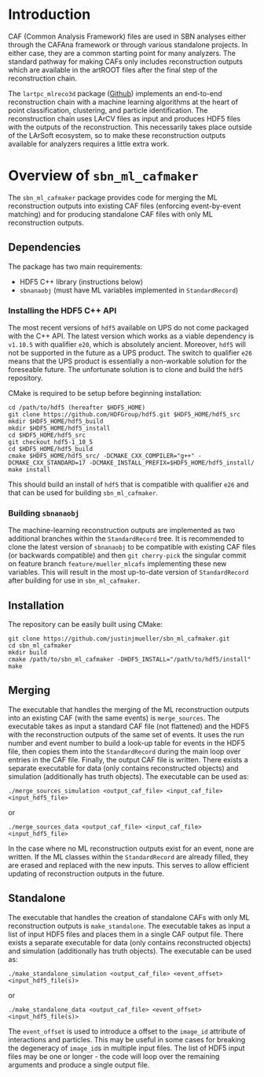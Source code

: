 # Introduction
CAF (Common Analysis Framework) files are used in SBN analyses either through the CAFAna framework or through various standalone projects. In either case, they are a common starting point for many analyzers. The standard pathway for making CAFs only includes reconstruction outputs which are available in the artROOT files after the final step of the reconstruction chain.

The `lartpc_mlreco3d` package ([Github](https://github.com/DeepLearnPhysics/lartpc_mlreco3d)) implements an end-to-end reconstruction chain with a machine learning algorithms at the heart of point classification, clustering, and particle identification. The reconstruction chain uses LArCV files as input and produces HDF5 files with the outputs of the reconstruction. This necessarily takes place outside of the LArSoft ecosystem, so to make these reconstruction outputs available for analyzers requires a little extra work.

# Overview of `sbn_ml_cafmaker`
The `sbn_ml_cafmaker` package provides code for merging the ML reconstruction outputs into existing CAF files (enforcing event-by-event matching) and for producing standalone CAF files with only ML reconstruction outputs. 

## Dependencies
The package has two main requirements:
* HDF5 C++ library (instructions below)
* `sbnanaobj` (must have ML variables implemented in `StandardRecord`)

### Installing the HDF5 C++ API
The most recent versions of `hdf5` available on UPS do not come packaged with the C++ API. The latest version which works as a viable dependency is `v1.10.5` with qualifier `e20`, which is absolutely ancient. Moreover, `hdf5` will not be supported in the future as a UPS product. The switch to qualifier `e26` means that the UPS product is essentially a non-workable solution for the foreseable future. The unfortunate solution is to clone and build the `hdf5` repository. 

CMake is required to be setup before beginning installation:

    cd /path/to/hdf5 (hereafter $HDF5_HOME)
    git clone https://github.com/HDFGroup/hdf5.git $HDF5_HOME/hdf5_src
    mkdir $HDF5_HOME/hdf5_build
    mkdir $HDF5_HOME/hdf5_install
    cd $HDF5_HOME/hdf5_src
    git checkout hdf5-1_10_5
    cd $HDF5_HOME/hdf5_build
    cmake $HDF5_HOME/hdf5_src/ -DCMAKE_CXX_COMPILER="g++" -DCMAKE_CXX_STANDARD=17 -DCMAKE_INSTALL_PREFIX=$HDF5_HOME/hdf5_install/
    make install

This should build an install of `hdf5` that is compatible with qualifier `e26` and that can be used for building `sbn_ml_cafmaker`.

### Building `sbnanaobj`
The machine-learning reconstruction outputs are implemented as two additional branches within the `StandardRecord` tree. It is recommended to clone the latest version of `sbnanaobj` to be compatible with existing CAF files (or backwards compatible) and then `git cherry-pick` the singular commit on feature branch `feature/mueller_mlcafs` implementing these new variables. This will result in the most up-to-date version of `StandardRecord` after building for use in `sbn_ml_cafmaker`.

## Installation
The repository can be easily built using CMake:

    git clone https://github.com/justinjmueller/sbn_ml_cafmaker.git
    cd sbn_ml_cafmaker
    mkdir build
    cmake /path/to/sbn_ml_cafmaker -DHDF5_INSTALL="/path/to/hdf5/install"
    make

## Merging
The executable that handles the merging of the ML reconstruction outputs into an existing CAF (with the same events) is `merge_sources`. The executable takes as input a standard CAF file (not flattened) and the HDF5 with the reconstruction outputs of the same set of events. It uses the run number and event number to build a look-up table for events in the HDF5 file, then copies them into the `StandardRecord` during the main loop over entries in the CAF file. Finally, the output CAF file is written. There exists a separate executable for data (only contains reconstructed objects) and simulation (additionally has truth objects). The executable can be used as:

    ./merge_sources_simulation <output_caf_file> <input_caf_file> <input_hdf5_file>

or

    ./merge_sources_data <output_caf_file> <input_caf_file> <input_hdf5_file>

In the case where no ML reconstruction outputs exist for an event, none are written. If the ML classes within the `StandardRecord` are already filled, they are erased and replaced with the new inputs. This serves to allow efficient updating of reconstruction outputs in the future.

## Standalone
The executable that handles the creation of standalone CAFs with only ML reconstruction outputs is `make_standalone`. The executable takes as input a list of input HDF5 files and places them in a single CAF output file. There exists a separate executable for data (only contains reconstructed objects) and simulation (additionally has truth objects). The executable can be used as:

    ./make_standalone_simulation <output_caf_file> <event_offset> <input_hdf5_file(s)>

or

    ./make_standalone_data <output_caf_file> <event_offset> <input_hdf5_file(s)>

The `event_offset` is used to introduce a offset to the `image_id` attribute of interactions and particles. This may be useful in some cases for breaking the degeneracy of `image_id`s in multiple input files. The list of HDF5 input files may be one or longer - the code will loop over the remaining arguments and produce a single output file.